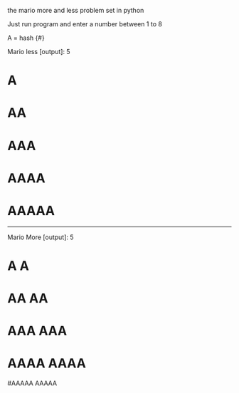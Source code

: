the mario more and less problem set in python

Just run program and enter a number between 1 to 8

A = hash {#}

Mario less [output]: 5


#        A
#       AA
#      AAA
#     AAAA
#    AAAAA

------------------------

Mario More [output]: 5
#    A A
#   AA AA
#  AAA AAA
# AAAA AAAA
#AAAAA AAAAA         
